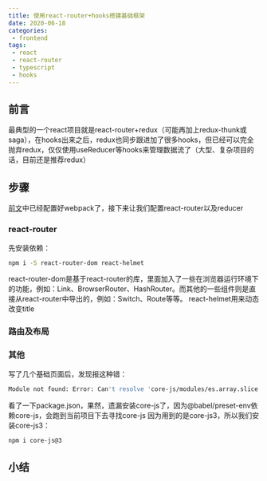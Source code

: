 ```yaml
---
title: 使用react-router+hooks搭建基础框架
date: 2020-06-18
categories:
 - frontend
tags:
 - react
 - react-router
 - typescript
 - hooks
---
```


## 前言
最典型的一个react项目就是react-router+redux（可能再加上redux-thunk或saga），在hooks出来之后，redux也同步跟进加了很多hooks，但已经可以完全抛弃redux，仅仅使用useReducer等hooks来管理数据流了（大型、复杂项目的话，目前还是推荐redux）

## 步骤
[前文]()中已经配置好webpack了，接下来让我们配置react-router以及reducer

### react-router
先安装依赖：
``` bash
npm i -S react-router-dom react-helmet
```
react-router-dom是基于react-router的库，里面加入了一些在浏览器运行环境下的功能，例如：Link、BrowserRouter、HashRouter。而其他的一些组件则是直接从react-router中导出的，例如：Switch、Route等等。
react-helmet用来动态改变title

### 路由及布局

### 其他
写了几个基础页面后，发现报这种错：
``` bash
Module not found: Error: Can't resolve 'core-js/modules/es.array.slice' 
```
看了一下package.json，果然，遗漏安装core-js了，因为@babel/preset-env依赖core-js，会跑到当前项目下去寻找core-js
因为用到的是core-js3，所以我们安装core-js3：
```bash
npm i core-js@3
```


## 小结